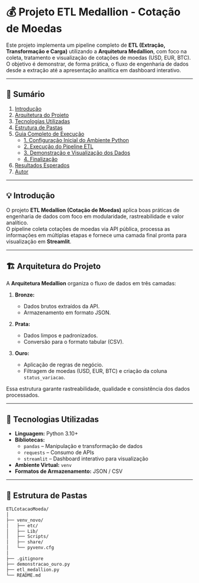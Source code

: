 # 💰 **Projeto ETL Medallion - Cotação de Moedas**

Este projeto implementa um pipeline completo de **ETL (Extração, Transformação e Carga)** utilizando a **Arquitetura Medallion**, com foco na coleta, tratamento e visualização de cotações de moedas (USD, EUR, BTC).  
O objetivo é demonstrar, de forma prática, o fluxo de engenharia de dados desde a extração até a apresentação analítica em dashboard interativo.

---

## 📘 **Sumário**

1. [Introdução](#-introdução)
2. [Arquitetura do Projeto](#-arquitetura-do-projeto)
3. [Tecnologias Utilizadas](#-tecnologias-utilizadas)
4. [Estrutura de Pastas](#-estrutura-de-pastas)
5. [Guia Completo de Execução](#-guia-completo-de-execução)
   - [1. Configuração Inicial do Ambiente Python](#1-configuração-inicial-do-ambiente-python)
   - [2. Execução do Pipeline ETL](#2-execução-do-pipeline-etl-extração-transformação-e-carga)
   - [3. Demonstração e Visualização dos Dados](#3-demonstração-e-visualização-dos-dados-finais)
   - [4. Finalização](#4-finalização)
6. [Resultados Esperados](#-resultados-esperados)
7. [Autor](#-autor)

---

## 💡 **Introdução**

O projeto **ETL Medallion (Cotação de Moedas)** aplica boas práticas de engenharia de dados com foco em modularidade, rastreabilidade e valor analítico.  
O pipeline coleta cotações de moedas via API pública, processa as informações em múltiplas etapas e fornece uma camada final pronta para visualização em **Streamlit**.

---

## 🏗️ **Arquitetura do Projeto**

A **Arquitetura Medallion** organiza o fluxo de dados em três camadas:

1. **Bronze:**  
   - Dados brutos extraídos da API.  
   - Armazenamento em formato JSON.  

2. **Prata:**  
   - Dados limpos e padronizados.  
   - Conversão para o formato tabular (CSV).  

3. **Ouro:**  
   - Aplicação de regras de negócio.  
   - Filtragem de moedas (USD, EUR, BTC) e criação da coluna `status_variacao`.  

Essa estrutura garante rastreabilidade, qualidade e consistência dos dados processados.

---

## 🧰 **Tecnologias Utilizadas**

- **Linguagem:** Python 3.10+
- **Bibliotecas:**
  - `pandas` – Manipulação e transformação de dados  
  - `requests` – Consumo de APIs  
  - `streamlit` – Dashboard interativo para visualização  
- **Ambiente Virtual:** `venv`
- **Formatos de Armazenamento:** JSON / CSV

---

## 📂 **Estrutura de Pastas**

```bash
ETLCotacaoMoeda/
│
├── venv_novo/
│   ├── etc/
│   ├── Lib/
│   ├── Scripts/
│   ├── share/
│   └── pyvenv.cfg
│
├── .gitignore
├── demonstracao_ouro.py
├── etl_medallion.py
└── README.md
